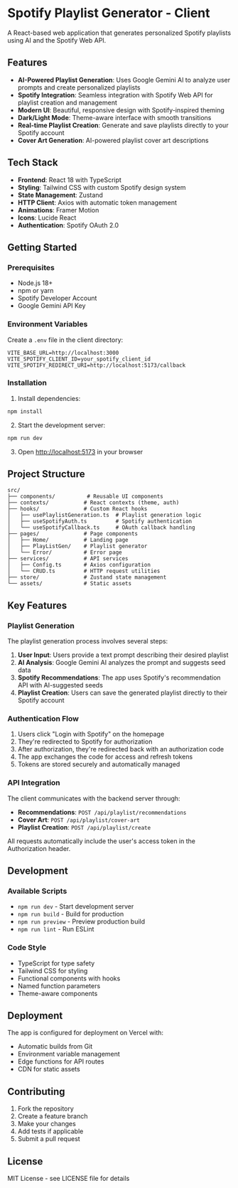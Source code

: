# Spotify Playlist Generator - Client

A React-based web application that generates personalized Spotify playlists using AI and the Spotify Web API.

## Features

- **AI-Powered Playlist Generation**: Uses Google Gemini AI to analyze user prompts and create personalized playlists
- **Spotify Integration**: Seamless integration with Spotify Web API for playlist creation and management
- **Modern UI**: Beautiful, responsive design with Spotify-inspired theming
- **Dark/Light Mode**: Theme-aware interface with smooth transitions
- **Real-time Playlist Creation**: Generate and save playlists directly to your Spotify account
- **Cover Art Generation**: AI-powered playlist cover art descriptions

## Tech Stack

- **Frontend**: React 18 with TypeScript
- **Styling**: Tailwind CSS with custom Spotify design system
- **State Management**: Zustand
- **HTTP Client**: Axios with automatic token management
- **Animations**: Framer Motion
- **Icons**: Lucide React
- **Authentication**: Spotify OAuth 2.0

## Getting Started

### Prerequisites

- Node.js 18+
- npm or yarn
- Spotify Developer Account
- Google Gemini API Key

### Environment Variables

Create a `.env` file in the client directory:

```env
VITE_BASE_URL=http://localhost:3000
VITE_SPOTIFY_CLIENT_ID=your_spotify_client_id
VITE_SPOTIFY_REDIRECT_URI=http://localhost:5173/callback
```

### Installation

1. Install dependencies:

```bash
npm install
```

2. Start the development server:

```bash
npm run dev
```

3. Open [http://localhost:5173](http://localhost:5173) in your browser

## Project Structure

```
src/
├── components/          # Reusable UI components
├── contexts/           # React contexts (theme, auth)
├── hooks/              # Custom React hooks
│   ├── usePlaylistGeneration.ts  # Playlist generation logic
│   ├── useSpotifyAuth.ts         # Spotify authentication
│   └── useSpotifyCallback.ts     # OAuth callback handling
├── pages/              # Page components
│   ├── Home/           # Landing page
│   ├── PlayListGen/    # Playlist generator
│   └── Error/          # Error page
├── services/           # API services
│   ├── Config.ts       # Axios configuration
│   └── CRUD.ts         # HTTP request utilities
├── store/              # Zustand state management
└── assets/             # Static assets
```

## Key Features

### Playlist Generation

The playlist generation process involves several steps:

1. **User Input**: Users provide a text prompt describing their desired playlist
2. **AI Analysis**: Google Gemini AI analyzes the prompt and suggests seed data
3. **Spotify Recommendations**: The app uses Spotify's recommendation API with AI-suggested seeds
4. **Playlist Creation**: Users can save the generated playlist directly to their Spotify account

### Authentication Flow

1. Users click "Login with Spotify" on the homepage
2. They're redirected to Spotify for authorization
3. After authorization, they're redirected back with an authorization code
4. The app exchanges the code for access and refresh tokens
5. Tokens are stored securely and automatically managed

### API Integration

The client communicates with the backend server through:

- **Recommendations**: `POST /api/playlist/recommendations`
- **Cover Art**: `POST /api/playlist/cover-art`
- **Playlist Creation**: `POST /api/playlist/create`

All requests automatically include the user's access token in the Authorization header.

## Development

### Available Scripts

- `npm run dev` - Start development server
- `npm run build` - Build for production
- `npm run preview` - Preview production build
- `npm run lint` - Run ESLint

### Code Style

- TypeScript for type safety
- Tailwind CSS for styling
- Functional components with hooks
- Named function parameters
- Theme-aware components

## Deployment

The app is configured for deployment on Vercel with:

- Automatic builds from Git
- Environment variable management
- Edge functions for API routes
- CDN for static assets

## Contributing

1. Fork the repository
2. Create a feature branch
3. Make your changes
4. Add tests if applicable
5. Submit a pull request

## License

MIT License - see LICENSE file for details
